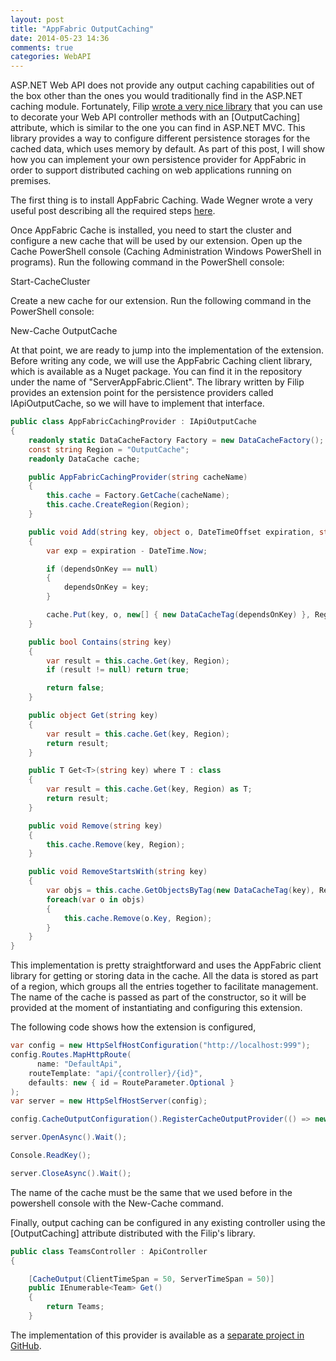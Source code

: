 ```yaml
---
layout: post
title: "AppFabric OutputCaching"
date: 2014-05-23 14:36
comments: true
categories: WebAPI
---
```


ASP.NET Web API does not provide any output caching capabilities out of the box other than the ones you would traditionally find in the ASP.NET caching module. 
Fortunately, Filip [wrote a very nice library](http://www.strathweb.com/2012/05/output-caching-in-asp-net-web-api/) that you can use to decorate your Web API controller methods with an [OutputCaching] attribute, which is similar to the one you can find in ASP.NET MVC. 
This library provides a way to configure different persistence storages for the cached data, which uses memory by default. As part of this post, I will show how you can implement your own persistence provider for AppFabric in order to support distributed caching on web applications running on premises. 

The first thing is to install AppFabric Caching. Wade Wegner wrote a very useful post describing all the required steps [here](http://www.wadewegner.com/2010/08/getting-started-with-windows-server-appfabric-cache/).

Once AppFabric Cache is installed, you need to start the cluster and configure a new cache that will be used by our extension. Open up the Cache PowerShell console (Caching Administration Windows PowerShell in programs). Run the following command in the PowerShell console:

Start-CacheCluster

Create a new cache for our extension. Run the following command in the PowerShell console:

New-Cache OutputCache

At that point, we are ready to jump into the implementation of the extension. Before writing any code, we will use the AppFabric Caching client library, which is available as a Nuget package. You can find it in the repository under the name of "ServerAppFabric.Client". 
The library written by Filip provides an extension point for the persistence providers called IApiOutputCache, so we will have to implement that interface.

```csharp
public class AppFabricCachingProvider : IApiOutputCache
{
    readonly static DataCacheFactory Factory = new DataCacheFactory();
    const string Region = "OutputCache";
    readonly DataCache cache;

    public AppFabricCachingProvider(string cacheName)
    {
        this.cache = Factory.GetCache(cacheName);
        this.cache.CreateRegion(Region);
    }

    public void Add(string key, object o, DateTimeOffset expiration, string dependsOnKey = null)
    {
        var exp = expiration - DateTime.Now;

        if (dependsOnKey == null)
        {
            dependsOnKey = key;
        }

        cache.Put(key, o, new[] { new DataCacheTag(dependsOnKey) }, Region);
    }

    public bool Contains(string key)
    {
        var result = this.cache.Get(key, Region);
        if (result != null) return true;

        return false;
    }

    public object Get(string key)
    {
        var result = this.cache.Get(key, Region);
        return result; 
    }

    public T Get<T>(string key) where T : class
    {
        var result = this.cache.Get(key, Region) as T;
        return result; 
    }

    public void Remove(string key)
    {
        this.cache.Remove(key, Region);
    }

    public void RemoveStartsWith(string key)
    {
        var objs = this.cache.GetObjectsByTag(new DataCacheTag(key), Region);
        foreach(var o in objs)
        {
            this.cache.Remove(o.Key, Region);
        }
    }
}
```

This implementation is pretty straightforward and uses the AppFabric client library for getting or storing data in the cache. All the data is stored as part of a region, which groups all the entries together to facilitate management. The name of the cache is passed as part of the constructor, so it will be provided at the moment of instantiating and configuring this extension.

The following code shows how the extension is configured,

```csharp
var config = new HttpSelfHostConfiguration("http://localhost:999");
config.Routes.MapHttpRoute(
      name: "DefaultApi",
    routeTemplate: "api/{controller}/{id}",
    defaults: new { id = RouteParameter.Optional }
);
var server = new HttpSelfHostServer(config);

config.CacheOutputConfiguration().RegisterCacheOutputProvider(() => new AppFabricCachingProvider("OutputCache"));

server.OpenAsync().Wait();

Console.ReadKey();

server.CloseAsync().Wait();
```

The name of the cache must be the same that we used before in the powershell console with the New-Cache command.  

Finally, output caching can be configured in any existing controller using the [OutputCaching] attribute distributed with the Filip's library.

```csharp
public class TeamsController : ApiController
{

    [CacheOutput(ClientTimeSpan = 50, ServerTimeSpan = 50)]
    public IEnumerable<Team> Get()
    {
        return Teams;
    }
```

The implementation of this provider is available as a [separate project in GitHub](https://github.com/pcibraro/CacheOutput.AppFabric).

